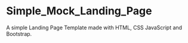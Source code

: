 # Simple_Mock_Landing_Page
A simple Landing Page Template made with HTML, CSS JavaScript and Bootstrap.
